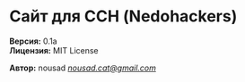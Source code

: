 # Сайт для ССН (Nedohackers)

**Версия:** 0.1a \
**Лицензия:** MIT License

**Автор:** nousad *<nousad.cat@gmail.com>*
